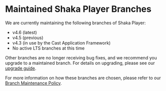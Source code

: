 # Maintained Shaka Player Branches

We are currently maintaining the following branches of Shaka Player:

 - v4.6 (latest)
 - v4.5 (previous)
 - v4.3 (in use by the Cast Application Framework)
 - No active LTS branches at this time

Other branches are no longer receiving bug fixes, and we recommend you upgrade
to a maintained branch.  For details on upgrading, please see our
[upgrade guide](https://shaka-player-demo.appspot.com/docs/api/tutorial-upgrade.html).

For more information on how these branches are chosen, please refer to our
[Branch Maintenance Policy](https://shaka-project.github.io/maintenance/shaka-player.html#branch-maintenance-policy).
